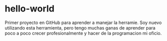 # hello-world
Primer proyecto en GitHub para aprender a manejar la herramie.
Soy nuevo utilizando esta herramienta, pero tengo muchas ganas de aprender para poco a poco crecer profesionalmente y hacer de la programacion mi oficio.
